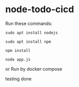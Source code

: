 # node-todo-cicd

Run these commands:


`sudo apt install nodejs`


`sudo apt install npm`


`npm install`

`node app.js`

or Run by docker compose

testing done
